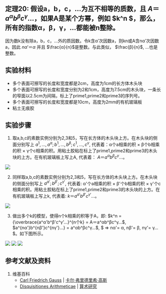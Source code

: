 ## 定理20: 假设a，b，c，…为互不相等的质数，且 $A＝a^αb^βc^γ…$，如果A是某个方幂，例如 $k^n $，那么，所有的指数α，β，γ，…都能被n整除。

因为数k没有除a，b，c，…外的质因数。令k含α′次因数a，则kn或A含nα′次因数a，因此 $nα′＝α$ 并且 $\frac{α}{n}$是整数。与此类似， $\frac{β}{n}$, …也是整数。

## 实验材料

- 多个表面可擦写的长度和宽度都是2cm，高度为1cm的长方体木头块
- 多个表面可擦写的长度和宽度分别为2和1cm，高度为7.5cm的木头块，一条长的窄面以2.5cm为间隔，标上了prime1,prime2和prime3的序列号。
- 多个表面可擦写的长度和宽度都是10cm，高度为2mm的有机玻璃板
- 粘土无痕胶

## 实验步骤

1. 取a,b,c的素数实例分别为2,3和5，写在长方体的木头块上方。在木头块的侧面分别写上 $a^1,...,a^α; b^1,...,b^β; c^1,...,c^γ$, 代表着：α个a相乘的积 × β个b相乘的积 × γ个c相乘的积。用粘土胶粘在标上了prime1,prime2和prime3的木头块的上方。在有机玻璃板上写上A, 代表着： $A＝a^αb^βc^γ…$。

![](/images/数论/高斯的算术研究中典型的推演实验/章2/定理20/20-1.jpg)

2. 同样取a,b,c的素数实例分别为2,3和5，写在长方体的木头块上方。在木头块的侧面分别写上 $a^{α'}; b^{β'}; c^{γ'}$, 代表着: α'个a相乘的积 × β'个b相乘的积 × γ'个c相乘的积。用粘土胶粘在标上了prime1,prime2和prime3的木头块的上方。在有机玻璃板上写上k, 代表着: $k＝a^{α'}b^{β'}c^{γ'}…$。

![](/images/数论/高斯的算术研究中典型的推演实验/章2/定理20/20-2.jpg)

3. 做出多个k的模型，使得n个k相乘的积等于A，即: $k^n = {\overbrace{a^α'b^β'c^γ'…}^{n个k} = A＝a^αb^βc^γ…$, $a^{nα'}b^{nβ'}c^{nγ'}…} = a^αb^βc^γ…$, $ => nα'= α, nβ'= β, nγ'= γ…$。如下图所示。

![](/images/数论/高斯的算术研究中典型的推演实验/章2/定理20/20-3.jpg)
![](/images/数论/高斯的算术研究中典型的推演实验/章2/定理20/20-4.jpg)
![](/images/数论/高斯的算术研究中典型的推演实验/章2/定理20/20-5.jpg)

## 参考文献及资料

1. 维基百科
	- [Carl Friedrich Gauss](https://en.wikipedia.org/wiki/Carl_Friedrich_Gauss) | [卡尔·弗里德里希·高斯](https://zh.wikipedia.org/wiki/%E5%8D%A1%E7%88%BE%C2%B7%E5%BC%97%E9%87%8C%E5%BE%B7%E9%87%8C%E5%B8%8C%C2%B7%E9%AB%98%E6%96%AF) 
	- [Disquisitiones Arithmeticae](https://en.wikipedia.org/wiki/Disquisitiones_Arithmeticae) | [算术研究](https://zh.wikipedia.org/wiki/算术研究) 




